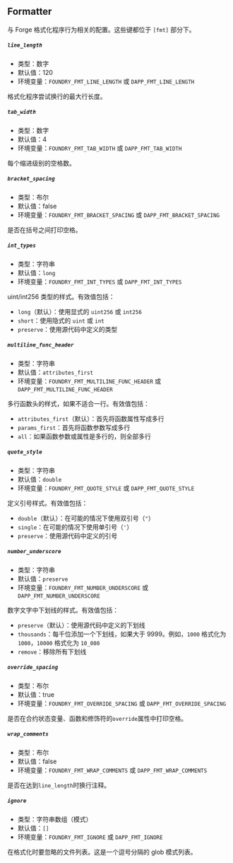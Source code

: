 ## Formatter

与 Forge 格式化程序行为相关的配置。这些键都位于 `[fmt]` 部分下。

##### `line_length`

- 类型：数字
- 默认值：120
- 环境变量：`FOUNDRY_FMT_LINE_LENGTH` 或 `DAPP_FMT_LINE_LENGTH`

格式化程序尝试换行的最大行长度。

##### `tab_width`

- 类型：数字
- 默认值：4
- 环境变量：`FOUNDRY_FMT_TAB_WIDTH` 或 `DAPP_FMT_TAB_WIDTH`

每个缩进级别的空格数。

##### `bracket_spacing`

- 类型：布尔
- 默认值：false
- 环境变量：`FOUNDRY_FMT_BRACKET_SPACING` 或 `DAPP_FMT_BRACKET_SPACING`

是否在括号之间打印空格。

##### `int_types`

- 类型：字符串
- 默认值：`long`
- 环境变量：`FOUNDRY_FMT_INT_TYPES` 或 `DAPP_FMT_INT_TYPES`

uint/int256 类型的样式。有效值包括：

- `long`（默认）：使用显式的 `uint256` 或 `int256`
- `short`：使用隐式的 `uint` 或 `int`
- `preserve`：使用源代码中定义的类型

##### `multiline_func_header`

- 类型：字符串
- 默认值：`attributes_first`
- 环境变量：`FOUNDRY_FMT_MULTILINE_FUNC_HEADER` 或 `DAPP_FMT_MULTILINE_FUNC_HEADER`

多行函数头的样式，如果不适合一行。有效值包括：

- `attributes_first`（默认）：首先将函数属性写成多行
- `params_first`：首先将函数参数写成多行
- `all`：如果函数参数或属性是多行的，则全部多行

##### `quote_style`

- 类型：字符串
- 默认值：`double`
- 环境变量：`FOUNDRY_FMT_QUOTE_STYLE` 或 `DAPP_FMT_QUOTE_STYLE`

定义引号样式。有效值包括：

- `double`（默认）：在可能的情况下使用双引号（`"`）
- `single`：在可能的情况下使用单引号（`'`）
- `preserve`：使用源代码中定义的引号

##### `number_underscore`

- 类型：字符串
- 默认值：`preserve`
- 环境变量：`FOUNDRY_FMT_NUMBER_UNDERSCORE` 或 `DAPP_FMT_NUMBER_UNDERSCORE`

数字文字中下划线的样式。有效值包括：

- `preserve`（默认）：使用源代码中定义的下划线
- `thousands`：每千位添加一个下划线，如果大于 9999。例如，`1000` 格式化为 `1000`，`10000` 格式化为 `10_000`
- `remove`：移除所有下划线

##### `override_spacing`

- 类型：布尔
- 默认值：true
- 环境变量：`FOUNDRY_FMT_OVERRIDE_SPACING` 或 `DAPP_FMT_OVERRIDE_SPACING`

是否在合约状态变量、函数和修饰符的`override`属性中打印空格。

##### `wrap_comments`

- 类型：布尔
- 默认值：false
- 环境变量：`FOUNDRY_FMT_WRAP_COMMENTS` 或 `DAPP_FMT_WRAP_COMMENTS`

是否在达到`line_length`时换行注释。

##### `ignore`

- 类型：字符串数组（模式）
- 默认值：`[]`
- 环境变量：`FOUNDRY_FMT_IGNORE` 或 `DAPP_FMT_IGNORE`

在格式化时要忽略的文件列表。这是一个逗号分隔的 glob 模式列表。